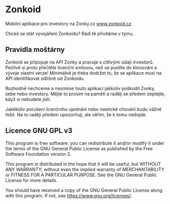 # Zonkoid #

Mobilní aplikace pro investory na Zonky.cz
www.zonkoid.cz

Chceš se stát vývojářem Zonkoidu? Rádi tě přivítáme v týmu.

## Pravidla moštárny ##
Zonkoid se připojuje na API Zonky a pracuje s citlivými údaji investorů. Pečlivě si proto přečtěte
licenční smlouvu, než se pustíte do klonování a vývoje vlastní verze! Minimálně je třeba dodržet to,
že se aplikace musí na API identifikovat odlišně od Zonkoidu.

Rozhodně nechceme a nesmíme touto aplikací jakkoliv poškodit Zonky, sebe nebo investory. Mějte to prosím na paměti
a raději se předem zeptejte, když si nebudete jistí.

Jakékoliv porušení licenčního ujednání nebo neetické chování budu vážně řešit. Na to raději předem upozorňuji, ale
věřím, že k tomu nedojde.

## Licence GNU GPL v3 ##
This program is free software: you can redistribute it and/or modify
it under the terms of the GNU General Public License as published by
the Free Software Foundation version 3.

This program is distributed in the hope that it will be useful,
but WITHOUT ANY WARRANTY; without even the implied warranty of
MERCHANTABILITY or FITNESS FOR A PARTICULAR PURPOSE.  See the
GNU General Public License for more details.

You should have received a copy of the GNU General Public License
along with this program.  If not, see <https://www.gnu.org/licenses/>.

